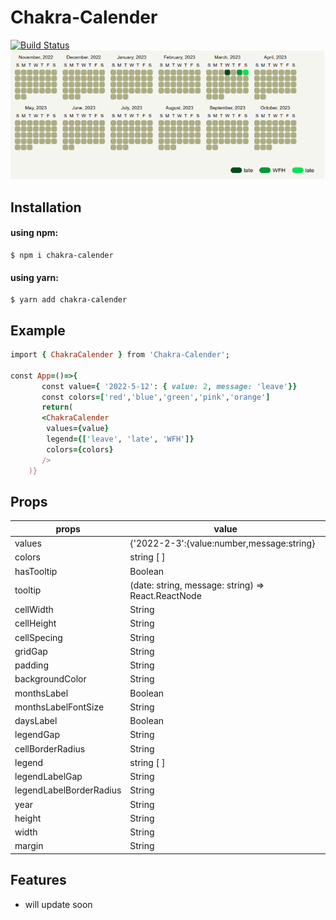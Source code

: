 # Chakra-Calender

[![Build Status](https://travis-ci.org/joemccann/dillinger.svg?branch=master)](https://travis-ci.org/joemccann/dillinger)
![Tux, the Linux mascot](/assets/image.png)

## Installation

#### using npm:

```
$ npm i chakra-calender
```

#### using yarn:

```
$ yarn add chakra-calender
```

## Example

```ruby
import { ChakraCalender } from 'Chakra-Calender';

const App=()=>{
       const value={ '2022-5-12': { value: 2, message: 'leave'}}
       const colors=['red','blue','green','pink','orange']
       return(
       <ChakraCalender
        values={value}
        legend={['leave', 'late', 'WFH']}
        colors={colors}
       />
    )}
```

## Props

| props                   | value                                              |
| ----------------------- | -------------------------------------------------- |
| values                  | {'2022-2-3':{value:number,message:string}          |
| colors                  | string [ ]                                         |
| hasTooltip              | Boolean                                            |
| tooltip                 | (date: string, message: string) => React.ReactNode |
| cellWidth               | String                                             |
| cellHeight              | String                                             |
| cellSpecing             | String                                             |
| gridGap                 | String                                             |
| padding                 | String                                             |
| backgroundColor         | String                                             |
| monthsLabel             | Boolean                                            |
| monthsLabelFontSize     | String                                             |
| daysLabel               | Boolean                                            |
| legendGap               | String                                             |
| cellBorderRadius        | String                                             |
| legend                  | string [ ]                                         |
| legendLabelGap          | String                                             |
| legendLabelBorderRadius | String                                             |
| year                    | String                                             |
| height                  | String                                             |
| width                   | String                                             |
| margin                  | String                                             |

## Features

- will update soon
